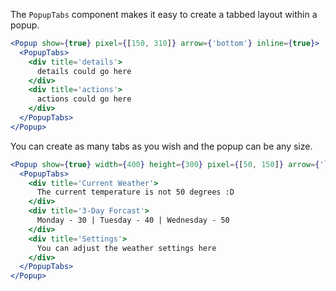 The `PopupTabs` component makes it easy to create a tabbed layout within a popup.

```jsx
<Popup show={true} pixel={[150, 310]} arrow={'bottom'} inline={true}>
  <PopupTabs>
    <div title='details'>
      details could go here
    </div>
    <div title='actions'>
      actions could go here
    </div>
  </PopupTabs>
</Popup>
```

You can create as many tabs as you wish and the popup can be any size.
```jsx
<Popup show={true} width={400} height={300} pixel={[50, 150]} arrow={'left'} inline={true}>
  <PopupTabs>
    <div title='Current Weather'>
      The current temperature is not 50 degrees :D
    </div>
    <div title='3-Day Forcast'>
      Monday - 30 | Tuesday - 40 | Wednesday - 50
    </div>
    <div title='Settings'>
      You can adjust the weather settings here
    </div>
  </PopupTabs>
</Popup>
```
